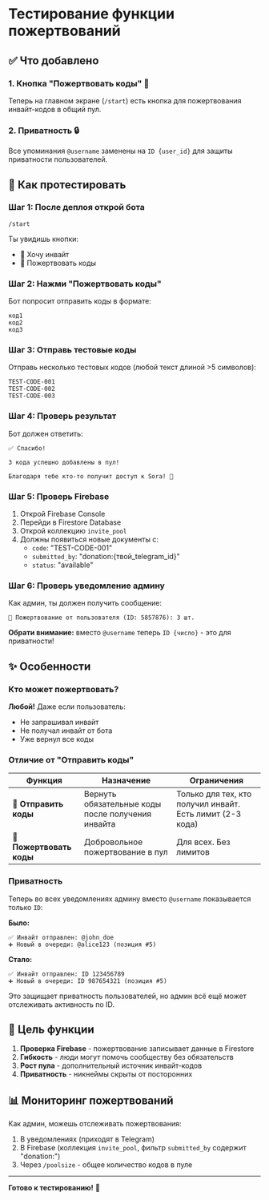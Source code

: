 # Тестирование функции пожертвований

## ✅ Что добавлено

### 1. Кнопка "Пожертвовать коды" 💝

Теперь на главном экране (`/start`) есть кнопка для пожертвования инвайт-кодов в общий пул.

### 2. Приватность 🔒

Все упоминания `@username` заменены на `ID {user_id}` для защиты приватности пользователей.

## 🧪 Как протестировать

### Шаг 1: После деплоя открой бота

```
/start
```

Ты увидишь кнопки:
- 🎫 Хочу инвайт
- 💝 Пожертвовать коды

### Шаг 2: Нажми "Пожертвовать коды"

Бот попросит отправить коды в формате:
```
код1
код2
код3
```

### Шаг 3: Отправь тестовые коды

Отправь несколько тестовых кодов (любой текст длиной >5 символов):
```
TEST-CODE-001
TEST-CODE-002
TEST-CODE-003
```

### Шаг 4: Проверь результат

Бот должен ответить:
```
✅ Спасибо!

3 кода успешно добавлены в пул!

Благодаря тебе кто-то получит доступ к Sora! 🎉
```

### Шаг 5: Проверь Firebase

1. Открой Firebase Console
2. Перейди в Firestore Database
3. Открой коллекцию `invite_pool`
4. Должны появиться новые документы с:
   - `code`: "TEST-CODE-001"
   - `submitted_by`: "donation:{твой_telegram_id}"
   - `status`: "available"

### Шаг 6: Проверь уведомление админу

Как админ, ты должен получить сообщение:
```
💝 Пожертвование от пользователя (ID: 5857876): 3 шт.
```

**Обрати внимание:** вместо `@username` теперь `ID {число}` - это для приватности!

## ✨ Особенности

### Кто может пожертвовать?

**Любой!** Даже если пользователь:
- Не запрашивал инвайт
- Не получал инвайт от бота
- Уже вернул все коды

### Отличие от "Отправить коды"

| Функция | Назначение | Ограничения |
|---------|-----------|-------------|
| **📨 Отправить коды** | Вернуть обязательные коды после получения инвайта | Только для тех, кто получил инвайт. Есть лимит (2-3 кода) |
| **💝 Пожертвовать коды** | Добровольное пожертвование в пул | Для всех. Без лимитов |

### Приватность

Теперь во всех уведомлениях админу вместо `@username` показывается только `ID`:

**Было:**
```
✅ Инвайт отправлен: @john_doe
➕ Новый в очереди: @alice123 (позиция #5)
```

**Стало:**
```
✅ Инвайт отправлен: ID 123456789
➕ Новый в очереди: ID 987654321 (позиция #5)
```

Это защищает приватность пользователей, но админ всё ещё может отслеживать активность по ID.

## 🎯 Цель функции

1. **Проверка Firebase** - пожертвование записывает данные в Firestore
2. **Гибкость** - люди могут помочь сообществу без обязательств
3. **Рост пула** - дополнительный источник инвайт-кодов
4. **Приватность** - никнеймы скрыты от посторонних

## 📊 Мониторинг пожертвований

Как админ, можешь отслеживать пожертвования:

1. В уведомлениях (приходят в Telegram)
2. В Firebase (коллекция `invite_pool`, фильтр `submitted_by` содержит "donation:")
3. Через `/poolsize` - общее количество кодов в пуле

---

**Готово к тестированию!** 🚀

